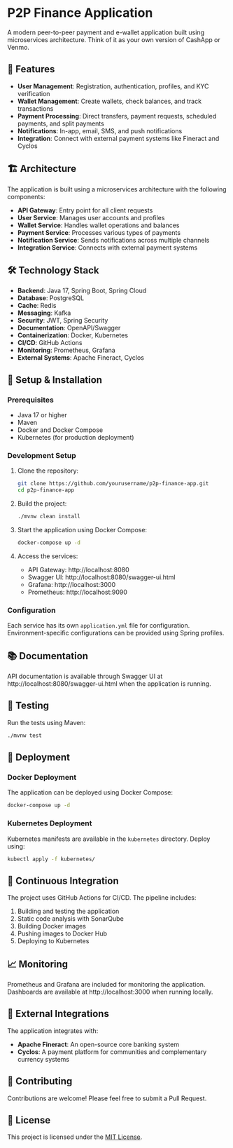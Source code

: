 # P2P Finance Application

A modern peer-to-peer payment and e-wallet application built using microservices architecture. Think of it as your own version of CashApp or Venmo.

## 🚀 Features

- **User Management**: Registration, authentication, profiles, and KYC verification
- **Wallet Management**: Create wallets, check balances, and track transactions
- **Payment Processing**: Direct transfers, payment requests, scheduled payments, and split payments
- **Notifications**: In-app, email, SMS, and push notifications
- **Integration**: Connect with external payment systems like Fineract and Cyclos

## 🏗️ Architecture

The application is built using a microservices architecture with the following components:

- **API Gateway**: Entry point for all client requests
- **User Service**: Manages user accounts and profiles
- **Wallet Service**: Handles wallet operations and balances
- **Payment Service**: Processes various types of payments
- **Notification Service**: Sends notifications across multiple channels
- **Integration Service**: Connects with external payment systems

## 🛠️ Technology Stack

- **Backend**: Java 17, Spring Boot, Spring Cloud
- **Database**: PostgreSQL
- **Cache**: Redis
- **Messaging**: Kafka
- **Security**: JWT, Spring Security
- **Documentation**: OpenAPI/Swagger
- **Containerization**: Docker, Kubernetes
- **CI/CD**: GitHub Actions
- **Monitoring**: Prometheus, Grafana
- **External Systems**: Apache Fineract, Cyclos

## 🔨 Setup & Installation

### Prerequisites

- Java 17 or higher
- Maven
- Docker and Docker Compose
- Kubernetes (for production deployment)

### Development Setup

1. Clone the repository:
   ```bash
   git clone https://github.com/yourusername/p2p-finance-app.git
   cd p2p-finance-app
   ```

2. Build the project:
   ```bash
   ./mvnw clean install
   ```

3. Start the application using Docker Compose:
   ```bash
   docker-compose up -d
   ```

4. Access the services:
    - API Gateway: http://localhost:8080
    - Swagger UI: http://localhost:8080/swagger-ui.html
    - Grafana: http://localhost:3000
    - Prometheus: http://localhost:9090

### Configuration

Each service has its own `application.yml` file for configuration. Environment-specific configurations can be provided using Spring profiles.

## 📚 Documentation

API documentation is available through Swagger UI at http://localhost:8080/swagger-ui.html when the application is running.

## 🧪 Testing

Run the tests using Maven:

```bash
./mvnw test
```

## 🚢 Deployment

### Docker Deployment

The application can be deployed using Docker Compose:

```bash
docker-compose up -d
```

### Kubernetes Deployment

Kubernetes manifests are available in the `kubernetes` directory. Deploy using:

```bash
kubectl apply -f kubernetes/
```

## 🔄 Continuous Integration

The project uses GitHub Actions for CI/CD. The pipeline includes:

1. Building and testing the application
2. Static code analysis with SonarQube
3. Building Docker images
4. Pushing images to Docker Hub
5. Deploying to Kubernetes

## 📈 Monitoring

Prometheus and Grafana are included for monitoring the application. Dashboards are available at http://localhost:3000 when running locally.

## 🧩 External Integrations

The application integrates with:

- **Apache Fineract**: An open-source core banking system
- **Cyclos**: A payment platform for communities and complementary currency systems

## 🤝 Contributing

Contributions are welcome! Please feel free to submit a Pull Request.

## 📝 License

This project is licensed under the [MIT License](LICENSE).